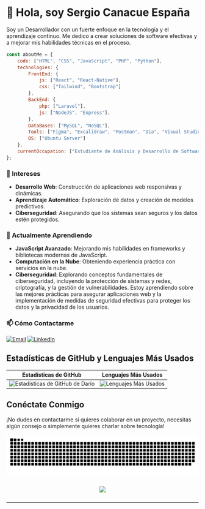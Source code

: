 # 👋 Hola, soy Sergio Canacue España
Soy un Desarrollador con un fuerte enfoque en la tecnología y el aprendizaje continuo. Me dedico a crear soluciones de software efectivas y a mejorar mis habilidades técnicas en el proceso.
```javascript
const aboutMe = {
    code: ["HTML", "CSS", "JavaScript", "PHP", "Python"],
    technologies: {
        FrontEnd: {
            js: ["React", "React-Native"],
            css: ["Tailwind", "Bootstrap"]
        },
        BackEnd: {
            php: ["Laravel"],
            js: ["NodeJS", "Express"],
        },
        DataBases: ["MySQL", "NoSQL"],
        Tools: ["Figma", "Excalidraw", "Postman", "Dia", "Visual Studio Code", "Android Studio"],
        OS: ["Ubuntu Server"]
    },
    currentOccupation: ["Estudiante de Análisis y Desarrollo de Software - Desarrollador Full-Stack"]
};
```

### 👀 Intereses
- **Desarrollo Web**: Construcción de aplicaciones web responsivas y dinámicas.
- **Aprendizaje Automático**: Exploración de datos y creación de modelos predictivos.
- **Ciberseguridad**: Asegurando que los sistemas sean seguros y los datos estén protegidos.

### 🌱 Actualmente Aprendiendo
- **JavaScript Avanzado**: Mejorando mis habilidades en frameworks y bibliotecas modernas de JavaScript.
- **Computación en la Nube**: Obteniendo experiencia práctica con servicios en la nube.
- **Ciberseguridad**: Explorando conceptos fundamentales de ciberseguridad, incluyendo la protección de sistemas y redes, criptografía, y la gestión de vulnerabilidades. Estoy aprendiendo sobre las mejores prácticas para asegurar aplicaciones web y la implementación de medidas de seguridad efectivas para proteger los datos y la privacidad de los usuarios.

### 📫 Cómo Contactarme
[![Email](https://img.shields.io/badge/Email-D14836?style=for-the-badge&logo=gmail&logoColor=white)](sergiocanacue0@gmail.com)
[![LinkedIn](https://img.shields.io/badge/LinkedIn-0077B5?style=for-the-badge&logo=linkedin&logoColor=white)](https://www.linkedin.com/in/dario-jose-zamora-vargas-32b9aa318/)

## Estadísticas de GitHub y Lenguajes Más Usados

| Estadísticas de GitHub | Lenguajes Más Usados |
| --- | --- |
| ![Estadísticas de GitHub de Darío](https://github-readme-stats.vercel.app/api?username=josedvargas31&include_all_commits=true&count_private=true&show_icons=true&line_height=20&title_color=7A7ADB&icon_color=2234AE&text_color=D3D3D3&bg_color=0,000000,130F40) | ![Lenguajes Más Usados](https://github-readme-stats.vercel.app/api/top-langs/?username=josedvargas31&layout=compact&theme=radical) |

## Conéctate Conmigo
¡No dudes en contactarme si quieres colaborar en un proyecto, necesitas algún consejo o simplemente quieres charlar sobre tecnología!

![Snake Animation](https://github.com/josedvargas31/snake_animation/raw/output/snake.svg)

###

<div align="center">
  <img src="https://profile-counter.glitch.me/josedvargas31/count.svg?" />
</div>

###

---
